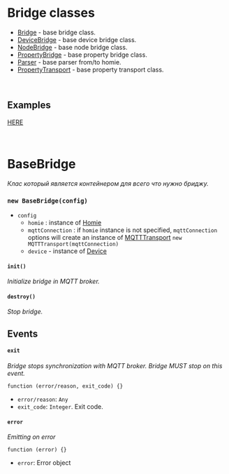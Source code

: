 # Bridge classes
- [Bridge](README.md#basebridge) - base bridge class.
- [DeviceBridge](Device/README.md) - base device bridge class.
- [NodeBridge](Node/README.md) - base node bridge class.
- [PropertyBridge](Property/README.md) - base property bridge class.
- [Parser](Parser/README.md) - base parser from/to homie.
- [PropertyTransport](Property/README.md) - base property transport class.

</br>

## Examples
[HERE](examples/README.md)

</br>

# BaseBridge
*Клас который является контейнером для всего что нужно бриджу.*
### `new BaseBridge(config)`
* `config`
    * `homie` : instance of [Homie](../homie/Homie/README.md)
    * `mqttConnection` : if `homie` instance is not specified, `mqttConnection` options will create an instance of [MQTTTransport](../Broker/README.md) `new MQTTTransport(mqttConnection)`
    * `device` - instance of [Device](Device/README.md)

#### `init()`
*Initialize bridge in MQTT broker.*

#### `destroy()`
*Stop bridge.*

## Events
#### `exit`
*Bridge stops synchronization with MQTT broker. Bridge MUST stop on this event.*
```
function (error/reason, exit_code) {}
```
* `error/reason`: `Any`
* `exit_code`: `Integer`. Exit code.


#### `error`
*Emitting on error*
```
function (error) {}
```
* `error`: Error object

